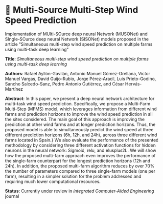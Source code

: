 # :wind_chime: Multi-Source Multi-Step Wind Speed Prediction
Implementation of MUlti-SOurce deep neural Network (MUSONet) and SIngle-SOurce deep neural Network (SISONet) models proposed in the article "Simultaneous multi-step wind speed prediction on multiple farms using multi-task deep learning"

**Title**: *Simultaneous multi-step wind speed prediction on multiple farms using multi-task deep learning*

**Authors**: Rafael Ayllón-Gavilán, Antonio Manuel Gómez-Orellana, Víctor Manuel Vargas, David Guijo-Rubio, Jorge Pérez-Aracil, Luis Prieto-Godino, Sancho Salcedo-Sanz, Pedro Antonio Gutiérrez, and César Hervás-Martínez

**Abstract**:
In this paper, we present a deep neural network architecture for multi-task wind speed prediction. Specifically, we propose a Multi-Farm Multi-Step (MFMS) model, which leverages information from different wind farms and prediction horizons to improve the wind speed prediction in all the sites considered. The main goal of this approach is improving the prediction at other wind farms and at longer prediction horizons. Thus, the proposed model is able to simultaneously predict the wind speed at three different prediction horizons (6h, 12h, and 24h), across three different wind farms located in Spain.} We also evaluate the performance of the presented methodology by considering three different activation functions for hidden neurons in the neural network: Sigmoid, relu, and elusplus2L. We will show how the proposed multi-farm approach even improves the performance of the single-farm counterpart for the longest prediction horizons (12h and 24h). In addition, the proposed multi-farm algorithm reduces by over 70% the number of parameters compared to three single-farm models (one per farm), resulting in a simpler solution for the problem addressed and requiring much lower computational resources.

**Status**: Currently under review in *Integrated Computer-Aided Engineering* journal
